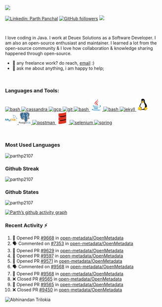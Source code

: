 [//]: # (### Hi there 👋)

<!--
**parthp2107/parthp2107** is a ✨ _special_ ✨ repository because its `README.md` (this file) appears on your GitHub profile.

Here are some ideas to get you started:

- 🔭 I’m currently working on ...
- 🌱 I’m currently learning ...
- 👯 I’m looking to collaborate on ...
- 🤔 I’m looking for help with ...
- 💬 Ask me about ...
- 📫 How to reach me: ...
- 😄 Pronouns: ...
- ⚡ Fun fact: ...
-->

[//]: # (<p align="center"><img alt="GIF" src="https://github.com/abhisheknaiidu/abhisheknaiidu/blob/master/code.gif?raw=true"/></p>)
<br />
<p align="left"><img src="https://readme-typing-svg.herokuapp.com?color=%696969&size=24&width=500&height=36&lines=Hey+%F0%9F%91%8B+This+is+Parth+Panchal;Software+Engineer+%F0%9F%A7%91%E2%80%8D%F0%9F%92%BB;OpenSource+Contributor+%F0%9F%91%A8%F0%9F%8F%BB%E2%80%8D%F0%9F%92%BB;Tech+Lover"/></p>

[![Linkedin: Parth Panchal](https://img.shields.io/badge/-Parth_Panchal-blue?style=flat-square&logo=Linkedin&logoColor=white&link=https://www.linkedin.com/in/parth-panchal-687682195/)](https://www.linkedin.com/in/parth-panchal-687682195/)
[![GitHub followers](https://img.shields.io/github/followers/parthp2107?label=Follow&style=social)](https://github.com/parthp2107)
![](https://visitor-badge.glitch.me/badge?page_id=parthp2107)

<br />

I love coding in Java. I work at Deuex Solutions as a Software Developer.
I am also an open-source enthusiast and maintainer. I learned a lot from the open-source community & I love how collaboration & knowledge sharing happened through open-source.

- 💼 any freelance work? do reach, [email](mailto:p.parth2107@gmail.com) :)
- 💬 ask me about anything, i am happy to help;

<br />

### **Languages and Tools:**

[//]: # (<p align="left"> <a href="https://getbootstrap.com" target="_blank" rel="noreferrer"> <img src="https://www.vectorlogo.zone/logos/java/java-horizontal.svg" alt="bootstrap" width="100" height="40"/> </a> <a href="https://www.w3schools.com/css/" target="_blank" rel="noreferrer"> <img src="https://raw.githubusercontent.com/devicons/devicon/master/icons/css3/css3-original-wordmark.svg" alt="css3" width="50" height="50"/> </a> <a href="https://expressjs.com" target="_blank" rel="noreferrer"> <img src="https://www.vectorlogo.zone/logos/expressjs/expressjs-icon.svg" alt="express" width="50" height="50"/> </a> <a href="https://git-scm.com/" target="_blank" rel="noreferrer"> <img src="https://www.vectorlogo.zone/logos/git-scm/git-scm-icon.svg" alt="git" width="50" height="50"/> </a> <a href="https://www.w3.org/html/" target="_blank" rel="noreferrer"> <img src="https://raw.githubusercontent.com/devicons/devicon/master/icons/html5/html5-original-wordmark.svg" alt="html5" width="50" height="50"/> </a> <a href="https://developer.mozilla.org/en-US/docs/Web/JavaScript" target="_blank" rel="noreferrer"> <img src="https://raw.githubusercontent.com/devicons/devicon/master/icons/javascript/javascript-original.svg" alt="javascript" width="50" height="50"/> </a> <a href="https://jestjs.io" target="_blank" rel="noreferrer"> <img src="https://www.vectorlogo.zone/logos/jestjsio/jestjsio-icon.svg" alt="jest" width="50" height="50"/> </a> <a href="https://www.mongodb.com/" target="_blank" rel="noreferrer"> <img src="https://raw.githubusercontent.com/devicons/devicon/master/icons/mongodb/mongodb-original-wordmark.svg" alt="mongodb" width="50" height="50"/> </a> <a href="https://www.mysql.com/" target="_blank" rel="noreferrer"> <img src="https://raw.githubusercontent.com/devicons/devicon/master/icons/mysql/mysql-original-wordmark.svg" alt="mysql" width="50" height="50"/> </a> <a href="https://nodejs.org" target="_blank" rel="noreferrer"> <img src="https://www.vectorlogo.zone/logos/nodejs/nodejs-icon.svg" alt="nodejs" width="50" height="50"/> </a> <a href="https://reactjs.org/" target="_blank" rel="noreferrer"> <img src="https://raw.githubusercontent.com/devicons/devicon/master/icons/react/react-original-wordmark.svg" alt="react" width="50" height="50"/> </a> <a href="https://sass-lang.com" target="_blank" rel="noreferrer"> <img src="https://raw.githubusercontent.com/devicons/devicon/master/icons/sass/sass-original.svg" alt="sass" width="50" height="50"/> </a> <a href="https://tailwindcss.com/" target="_blank" rel="noreferrer"> <img src="https://www.vectorlogo.zone/logos/tailwindcss/tailwindcss-icon.svg" alt="tailwind" width="50" height="50"/> </a> <a href="https://www.typescriptlang.org/" target="_blank" rel="noreferrer"> <img src="https://raw.githubusercontent.com/devicons/devicon/master/icons/typescript/typescript-original.svg" alt="typescript" width="50" height="50"/> </a> </p>)
<p align="left"> <a href="https://www.gnu.org/software/bash/" target="_blank" rel="noreferrer"> <img src="https://www.vectorlogo.zone/logos/gnu_bash/gnu_bash-icon.svg" alt="bash" width="40" height="40"/> </a> <a href="https://cassandra.apache.org/" target="_blank" rel="noreferrer"> <img src="https://www.vectorlogo.zone/logos/apache_cassandra/apache_cassandra-icon.svg" alt="cassandra" width="40" height="40"/> </a> <a href="https://cloud.google.com" target="_blank" rel="noreferrer"> <img src="https://www.vectorlogo.zone/logos/google_cloud/google_cloud-icon.svg" alt="gcp" width="40" height="40"/> </a> <a href="https://git-scm.com/" target="_blank" rel="noreferrer"> <img src="https://www.vectorlogo.zone/logos/git-scm/git-scm-icon.svg" alt="git" width="40" height="40"/> </a> <a href="https://www.gitbook.com/" target="_blank" rel="noreferrer"> <img src="https://www.vectorlogo.zone/logos/gitbook/gitbook-icon.svg" alt="bash" width="40" height="40"/> </a> <a href="https://www.java.com" target="_blank" rel="noreferrer"> <img src="https://raw.githubusercontent.com/devicons/devicon/master/icons/java/java-original.svg" alt="java" width="40" height="40"/> </a> <a href="https://www.atlassian.com/software/jira?&aceid=&adposition=&adgroup=93058444980&campaign=9124878606&creative=542638212437&device=c&keyword=jira&matchtype=e&network=g&placement=&ds_kids=p51242181056&ds_e=GOOGLE&ds_eid=700000001558501&ds_e1=GOOGLE&gclid=CjwKCAjw7IeUBhBbEiwADhiEMbJVH3coyGs9vyrb2pwRNi_dBiWdi0xUOkldysrALupPMBdq_lQgGxoC0UwQAvD_BwE&gclsrc=aw.ds" target="_blank" rel="noreferrer"> <img src="https://www.vectorlogo.zone/logos/atlassian_jira/atlassian_jira-icon.svg" alt="bash" width="40" height="40"/> </a> <a href="https://jekyllrb.com/" target="_blank" rel="noreferrer"> <img src="https://www.vectorlogo.zone/logos/jekyllrb/jekyllrb-icon.svg" alt="jekyll" width="40" height="40"/> </a> <a href="https://www.linux.org/" target="_blank" rel="noreferrer"> <img src="https://raw.githubusercontent.com/devicons/devicon/master/icons/linux/linux-original.svg" alt="linux" width="40" height="40"/> </a> <a href="https://www.mysql.com/" target="_blank" rel="noreferrer"> <img src="https://raw.githubusercontent.com/devicons/devicon/master/icons/mysql/mysql-original-wordmark.svg" alt="mysql" width="40" height="40"/> </a> <a href="https://www.postgresql.org" target="_blank" rel="noreferrer"> <img src="https://raw.githubusercontent.com/devicons/devicon/master/icons/postgresql/postgresql-original-wordmark.svg" alt="postgresql" width="40" height="40"/> </a> <a href="https://postman.com" target="_blank" rel="noreferrer"> <img src="https://www.vectorlogo.zone/logos/getpostman/getpostman-icon.svg" alt="postman" width="40" height="40"/> </a> <a href="https://www.scala-lang.org" target="_blank" rel="noreferrer"> <img src="https://raw.githubusercontent.com/devicons/devicon/master/icons/scala/scala-original.svg" alt="scala" width="40" height="40"/> </a> <a href="https://www.selenium.dev" target="_blank" rel="noreferrer"> <img src="https://raw.githubusercontent.com/detain/svg-logos/780f25886640cef088af994181646db2f6b1a3f8/svg/selenium-logo.svg" alt="selenium" width="40" height="40"/> </a> <a href="https://spring.io/" target="_blank" rel="noreferrer"> <img src="https://www.vectorlogo.zone/logos/springio/springio-icon.svg" alt="spring" width="40" height="40"/> </a> </p>


<br />

### **Most Used Languages**

<p><img src="https://github-readme-stats.vercel.app/api/top-langs?username=parthp2107&show_icons=true&locale=en" alt="parthp2107" /></p>

### **Github Streak**

<p><img src="https://github-readme-streak-stats.herokuapp.com/?user=parthp2107&" alt="parthp2107" /></p>

### **Github States**

<p><img src="https://github-readme-stats.vercel.app/api?username=parthp2107&show_icons=true&locale=en" alt="parthp2107" /></p>

[![Parth’s github activity graph](https://activity-graph.herokuapp.com/graph?username=parthp2107&theme=nord)](https://github.com/parthp2107)

### **Recent Activity :zap:**

<!--START_SECTION:activity-->   
1. 💪 Opened PR [#9668](https://github.com/open-metadata/OpenMetadata/pull/9668) in [open-metadata/OpenMetadata](https://github.com/open-metadata/OpenMetadata)
2. 🗣 Commented on [#7353](https://github.com/open-metadata/OpenMetadata/issues/7353) in [open-metadata/OpenMetadata](https://github.com/open-metadata/OpenMetadata)
3. 💪 Opened PR [#9629](https://github.com/open-metadata/OpenMetadata/pull/9629) in [open-metadata/OpenMetadata](https://github.com/open-metadata/OpenMetadata)
4. 💪 Opened PR [#9597](https://github.com/open-metadata/OpenMetadata/pull/9597) in [open-metadata/OpenMetadata](https://github.com/open-metadata/OpenMetadata)
5. 💪 Opened PR [#9571](https://github.com/open-metadata/OpenMetadata/pull/9571) in [open-metadata/OpenMetadata](https://github.com/open-metadata/OpenMetadata)
6. 🗣 Commented on [#9568](https://github.com/open-metadata/OpenMetadata/issues/9568) in [open-metadata/OpenMetadata](https://github.com/open-metadata/OpenMetadata)
7. 💪 Opened PR [#9568](https://github.com/open-metadata/OpenMetadata/pull/9568) in [open-metadata/OpenMetadata](https://github.com/open-metadata/OpenMetadata)
8. ❌ Closed PR [#9565](https://github.com/open-metadata/OpenMetadata/pull/9565) in [open-metadata/OpenMetadata](https://github.com/open-metadata/OpenMetadata)
9. 💪 Opened PR [#9565](https://github.com/open-metadata/OpenMetadata/pull/9565) in [open-metadata/OpenMetadata](https://github.com/open-metadata/OpenMetadata)
10. ❌ Closed PR [#9450](https://github.com/open-metadata/OpenMetadata/pull/9450) in [open-metadata/OpenMetadata](https://github.com/open-metadata/OpenMetadata)
<!--END_SECTION:activity-->

<p>

![Abhinandan Trilokia](https://raw.githubusercontent.com/Trilokia/Trilokia/379277808c61ef204768a61bbc5d25bc7798ccf1/bottom_header.svg)
<br>
</p>